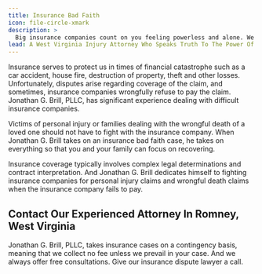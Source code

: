 ```yaml
---
title: Insurance Bad Faith
icon: file-circle-xmark
description: >
  Big insurance companies count on you feeling powerless and alone. We've seen how they operate, and we won't let them take advantage of good people. When they act in bad faith, we're here to level the playing field and fight for what you deserve.
lead: A West Virginia Injury Attorney Who Speaks Truth To The Power Of Insurance Companies
---
```


Insurance serves to protect us in times of financial catastrophe such as a car accident, house fire, destruction of property, theft and other losses. Unfortunately, disputes arise regarding coverage of the claim, and sometimes, insurance companies wrongfully refuse to pay the claim. Jonathan G. Brill, PLLC, has significant experience dealing with difficult insurance companies.

Victims of personal injury or families dealing with the wrongful death of a loved one should not have to fight with the insurance company. When Jonathan G. Brill takes on an insurance bad faith case, he takes on everything so that you and your family can focus on recovering.

Insurance coverage typically involves complex legal determinations and contract interpretation. And Jonathan G. Brill dedicates himself to fighting insurance companies for personal injury claims and wrongful death claims when the insurance company fails to pay.

## Contact Our Experienced Attorney In Romney, West Virginia

Jonathan G. Brill, PLLC, takes insurance cases on a contingency basis, meaning that we collect no fee unless we prevail in your case. And we always offer free consultations. Give our insurance dispute lawyer a call.